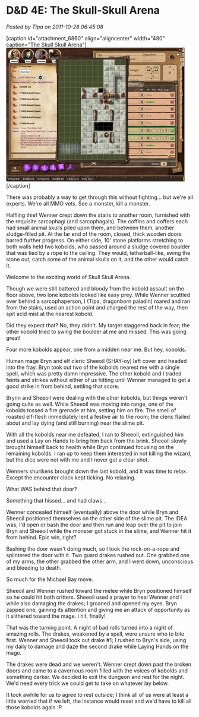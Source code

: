# D&D 4E: The Skull-Skull Arena

*Posted by Tipa on 2011-10-28 06:45:08*

[caption id="attachment\_6860" align="aligncenter" width="480" caption="The Skull Skull Arena"][![](../../../uploads/2011/10/FantasyGrounds-2011-10-27-23-15-45-18-480x360.jpg "The Skull Skull Arena")](../../../uploads/2011/10/FantasyGrounds-2011-10-27-23-15-45-18.jpg)[/caption]

There was probably a way to get through this without fighting... but we're all experts. We're all MMO vets. See a monster, kill a monster.

Halfling thief Wenner crept down the stairs to another room, furnished with the requisite sarcophagi (and sarcophagals). The coffins and coffers each had small animal skulls piled upon them, and between them, another sludge-filled pit. At the far end of the room, closed, thick wooden doors barred further progress. On either side, 10' stone platforms stretching to both walls held two kobolds, who passed around a sludge covered boulder that was tied by a rope to the ceiling. They would, tetherball-like, swing the stone out, catch some of the animal skulls on it, and the other would catch it.

Welcome to the exciting world of Skull Skull Arena.

Though we were still battered and bloody from the kobold assault on the floor above, two lone kobolds looked like easy prey. While Wenner scuttled over behind a sarcophaperson, I (Tipa, dragonborn paladin) roared and ran from the stairs, used an action point and charged the rest of the way, then spit acid mist at the nearest kobold.

Did they expect that? No, they didn't. My target staggered back in fear; the other kobold tried to swing the boulder at me and missed. This was going great!

Four more kobolds appear, one from a midden near me. But hey, kobolds.

Human mage Bryn and elf cleric Sheeoil (SHAY-oy) left cover and headed into the fray. Bryn took out two of the kobolds nearest me with a single spell, which was pretty damn impressive. The other kobold and I traded feints and strikes without either of us hitting until Wenner managed to get a good strike in from behind, settling that score.

Brynn and Sheeoil were dealing with the other kobolds, but things weren't going quite as well. While Sheeoil was moving into range, one of the kobolds tossed a fire grenade at him, setting him on fire. The smell of roasted elf-flesh immediately lent a festive air to the room; the cleric flailed about and lay dying (and still burning) near the slime pit.

With all the kobolds near me defeated, I ran to Sheeoil, extinguished him and used a Lay on Hands to bring him back from the brink. Sheeoil slowly brought himself back to health while Bryn continued focusing on the remaining kobolds. I ran up to keep them interested in not killing the wizard, but the dice were not with me and I never got a clear shot.

Wenners shurikens brought down the last kobold, and it was time to relax. Except the encounter clock kept ticking. No relaxing.

What WAS behind that door?

Something that hissed... and had claws...

Wenner concealed himself (eventually) above the door while Bryn and Sheeoil positioned themselves on the other side of the slime pit. The IDEA was, I'd open or bash the door and then run and leap over the pit to join Bryn and Sheeoil while the monster got stuck in the slime, and Wenner hit it from behind. Epic win, right?

Bashing the door wasn't doing much, so I took the rock-on-a-rope and splintered the door with it. Two guard drakes rushed out. One grabbed one of my arms, the other grabbed the other arm, and I went down, unconscious and bleeding to death.

So much for the Michael Bay move.

Sheeoil and Wenner rushed toward the melee while Bryn positioned himself so he could hit both critters. Sheeoil used a prayer to heal Wenner and I while also damaging the drakes; I groaned and opened my eyes. Bryn zapped one, gaining its attention and giving me an attack of opportunity as it slithered toward the mage. I hit, finally!

That was the turning point. A night of bad rolls turned into a night of amazing rolls. The drakes, weakened by a spell, were unsure who to bite first. Wenner and Sheeoil took out drake #1; I rushed to Bryn's side, using my daily to damage and daze the second drake while Laying Hands on the mage. 

The drakes were dead and we weren't. Wenner crept down past the broken doors and came to a cavernous room filled with the voices of kobolds and something darker. We decided to exit the dungeon and rest for the night. We'd need every trick we could get to take on whatever lay below.

It took awhile for us to agree to rest outside; I think all of us were at least a little worried that if we left, the instance would reset and we'd have to kill all those kobolds again :P

